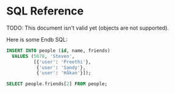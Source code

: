 # SQL Reference

TODO: This document isn't valid yet (objects are not supported).

Here is some Endb SQL:

```SQL
INSERT INTO people (id, name, friends)
  VALUES (5678, 'Steven',
          [{'user': 'Preethi'},
           {'user': 'Sandy'},
           {'user': 'Håkan'}]);

SELECT people.friends[2] FROM people;
```
